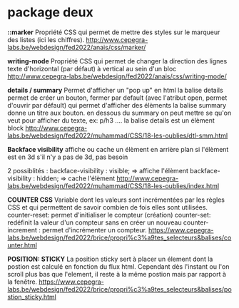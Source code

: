 # package deux 

**::marker**
Propriété CSS qui permet de mettre des styles sur le marqueur des listes (ici les chiffres).
http://www.cepegra-labs.be/webdesign/fed2022/anais/css/marker/

**writing-mode**
Propriété CSS qui permet de changer la direction des lignes texte d'horizontal (par défaut) à vertical au sein d'un bloc
http://www.cepegra-labs.be/webdesign/fed2022/anais/css/writing-mode/

**details / summary**
Permet d'afficher un "pop up" en html la balise details permet de créer un bouton, fermer par default (avec l'atribut open, permet d'ouvrir par défault) qui permet d'afficher des élèments
la balise summary donne un titre aux bouton. en dessous du summary on peut mettre se qu'on veut pour afficher du texte, ex: p/h3 ....
la balise details est un élèment block
http://www.cepegra-labs.be/webdesign/fed2022/muhammad/CSS/18-les-oublies/dtl-smm.html

**Backface visibility**
affiche ou cache un élèment en arrière plan si l'élèment est en 3d
s'il n'y a pas de 3d, pas besoin

2 possiblités :
backface-visibility : visible; => affiche l'élèment
backface-visibility : hidden; => cache l'élèment
http://www.cepegra-labs.be/webdesign/fed2022/muhammad/CSS/18-les-oublies/index.html

**COUNTER CSS**
Variable dont les valeurs sont incrémentées par les règles CSS et qui permettent de savoir combien de fois elles sont utilisées.
counter-reset: permet d'initialiser le compteur (création)
counter-set: redéfinit la valeur d'un compteur sans en créer un nouveau
counter-increment : permet d'incrémenter un compteur.
https://www.cepegra-labs.be/webdesign/fed2022/brice/propri%c3%a9tes_selecteurs&balises/counter.html

**POSITION: STICKY**
La position sticky sert à placer un élement dont la postion est calculé en fonction du flux html. Cependant dès l'instant ou l'on scroll plus bas que l'element, il reste à la même postion mais par rapport à la fenêtre.
https://www.cepegra-labs.be/webdesign/fed2022/brice/propri%c3%a9tes_selecteurs&balises/postion_sticky.html
